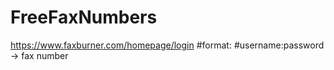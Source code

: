 # FreeFaxNumbers
 https://www.faxburner.com/homepage/login
#format:
#username:password -> fax number
